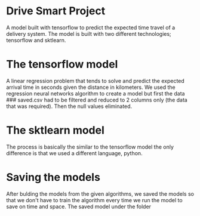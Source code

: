 # Drive Smart Project
A model built with tensorflow to predict the expected time travel of a delivery system.
The model is built with two different technologies; tensorflow and sktlearn. 

# The tensorflow model
A linear regression problem that tends to solve and predict the expected arrival time in seconds given the distance in kilometers. We used the regression neural networks
algorithm to create a model but first the data ### saved.csv had to be filtered and reduced to 2 columns only (the data that was required). Then the null values eliminated.

# The sktlearn model
The process is basically the similar to the tensorflow model the only difference is that we used a different language, python. 

# Saving the models
After bulding the models from the given algorithms, we saved the models so that we don't have to train the algorithm every time we run the model to save on time and space.
The saved model under the folder
